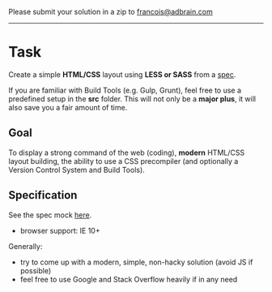 Please submit your solution in a zip to francois@adbrain.com

---

# Task

Create a simple **HTML/CSS** layout using **LESS or SASS** from a [spec](http://www.adbrain.com/assets/images/other/html-css.png).

If you are familiar with Build Tools (e.g. Gulp, Grunt), feel free to use a predefined setup in the **src** folder. This will not only be a **major plus**, it will also save you a fair amount of time.

## Goal

To display a strong command of the web (coding), **modern** HTML/CSS layout building, the ability to use a CSS precompiler (and optionally a Version Control System and Build Tools).

## Specification

See the spec mock [here](http://www.adbrain.com/assets/images/other/html-css.png).

- browser support: IE 10+

Generally:

- try to come up with a modern, simple, non-hacky solution (avoid JS if possible)
- feel free to use Google and Stack Overflow heavily if in any need